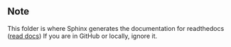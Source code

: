 ## Note

This folder is where Sphinx generates the documentation for readthedocs
([read docs](https://python-smallworld-api.readthedocs.io/en/latest/?badge=latest))
If you are in GitHub or locally, ignore it.
